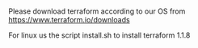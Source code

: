 #

Please download terraform according to our OS from https://www.terraform.io/downloads

For linux us the script install.sh to install terraform 1.1.8


